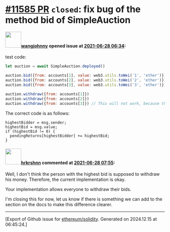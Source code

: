 # [\#11585 PR](https://github.com/ethereum/solidity/pull/11585) `closed`: fix bug of the method bid of SimpleAuction

#### <img src="https://avatars.githubusercontent.com/u/3859958?u=423494b1305cbad025242c3e231d5f9fdcb38c26&v=4" width="50">[wangjohnny](https://github.com/wangjohnny) opened issue at [2021-06-28 06:34](https://github.com/ethereum/solidity/pull/11585):

test code:
```js
let auction = await SimpleAuction.deployed()

auction.bid({from: accounts[1], value: web3.utils.toWei('1', 'ether')})
auction.bid({from: accounts[2], value: web3.utils.toWei('2', 'ether')})
auction.bid({from: accounts[3], value: web3.utils.toWei('3', 'ether')})// The data of accounts[3] will not pushed into the Array pendingReturns

auction.withdraw({from: accounts[1]})
auction.withdraw({from: accounts[2]})
auction.withdraw({from: accounts[3]}) // This will not work, because the Array pendingReturns dose not include the data of accounts[3]

```

The correct code is as follows:

```solidity
highestBidder = msg.sender;
highestBid = msg.value;
if (highestBid != 0) {
  pendingReturns[highestBidder] += highestBid;
}
```

#### <img src="https://avatars.githubusercontent.com/u/13174375?u=52d702cb6bec53b561afa293cf9cd53ef7a63924&v=4" width="50">[hrkrshnn](https://github.com/hrkrshnn) commented at [2021-06-28 07:55](https://github.com/ethereum/solidity/pull/11585#issuecomment-869459740):

Well, I don't think the person with the highest bid is supposed to withdraw his money. Therefore, the current implementation is okay.

Your implementation allows everyone to withdraw their bids.

I'm closing this for now, let us know if there is something we can add to the section on the docs to make this difference clearer.


-------------------------------------------------------------------------------



[Export of Github issue for [ethereum/solidity](https://github.com/ethereum/solidity). Generated on 2024.12.15 at 06:45:24.]
